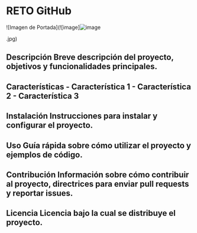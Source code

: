 # RETO GitHub

![Imagen de Portada](![image]![image](https://github.com/Mariasp84/Mariasp84/assets/167620360/1d87598f-b9c5-48ad-9b62-97d88d181ca4)

.jpg) 

## Descripción Breve descripción del proyecto, objetivos y funcionalidades principales. 

## Características - Característica 1 - Característica 2 - Característica 3 

## Instalación Instrucciones para instalar y configurar el proyecto. 

## Uso Guía rápida sobre cómo utilizar el proyecto y ejemplos de código. 

## Contribución Información sobre cómo contribuir al proyecto, directrices para enviar pull requests y reportar issues.

## Licencia Licencia bajo la cual se distribuye el proyecto.
